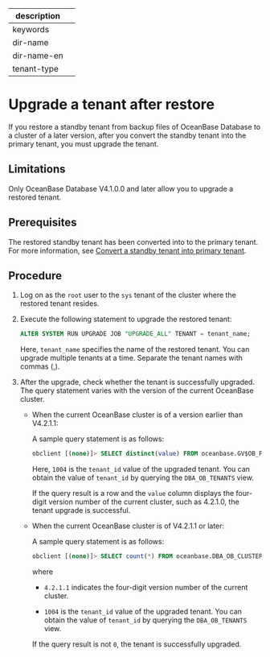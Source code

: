 |description||
|---|---|
|keywords||
|dir-name||
|dir-name-en||
|tenant-type||

# Upgrade a tenant after restore

If you restore a standby tenant from backup files of OceanBase Database to a cluster of a later version, after you convert the standby tenant into the primary tenant, you must upgrade the tenant.

## Limitations

Only OceanBase Database V4.1.0.0 and later allow you to upgrade a restored tenant.

## Prerequisites

The restored standby tenant has been converted into to the primary tenant. For more information, see [Convert a standby tenant into primary tenant](600.active-standby-tenant.md).

## Procedure

1. Log on as the `root` user to the `sys` tenant of the cluster where the restored tenant resides.

2. Execute the following statement to upgrade the restored tenant:



   ```sql
   ALTER SYSTEM RUN UPGRADE JOB "UPGRADE_ALL" TENANT = tenant_name;
   ```

   Here, `tenant_name` specifies the name of the restored tenant. You can upgrade multiple tenants at a time. Separate the tenant names with commas (,).

3. After the upgrade, check whether the tenant is successfully upgraded. The query statement varies with the version of the current OceanBase cluster.

   * When the current OceanBase cluster is of a version earlier than V4.2.1.1:

      A sample query statement is as follows:

      ```sql
      obclient [(none)]> SELECT distinct(value) FROM oceanbase.GV$OB_PARAMETERS WHERE tenant_id =1004;
      ```

      Here, `1004` is the `tenant_id` value of the upgraded tenant. You can obtain the value of `tenant_id` by querying the `DBA_OB_TENANTS` view.

      If the query result is a row and the `value` column displays the four-digit version number of the current cluster, such as 4.2.1.0, the tenant upgrade is successful.

   * When the current OceanBase cluster is of V4.2.1.1 or later:

      A sample query statement is as follows:

      ```sql
      obclient [(none)]> SELECT count(*) FROM oceanbase.DBA_OB_CLUSTER_EVENT_HISTORY WHERE event = 'UPGRADE_ALL' AND value3 ='4.2.1.1' AND value5 = '1004';
      ```

      where

      * `4.2.1.1` indicates the four-digit version number of the current cluster.

      * `1004` is the `tenant_id` value of the upgraded tenant. You can obtain the value of `tenant_id` by querying the `DBA_OB_TENANTS` view.

      If the query result is not `0`, the tenant is successfully upgraded.